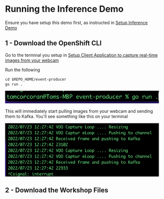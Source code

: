 # Running the Inference Demo

Ensure you have setup this demo first, as instructed in [Setup Inference Demo](https://github.com/odh-labs/predictive-maint/blob/main/docs/image-detection-inference-demo-setup.md)

## 1 - Download the OpenShift CLI

Go to the terminal you setup in [Setup Client Application to capture real-time images from your webcam](https://github.com/odh-labs/predictive-maint/blob/main/docs/image-detection-inference-demo-setup.md#6---setup-client-application-to-capture-real-time-images-from-your-webcam)

Run the following
```
cd $REPO_HOME/event-producer
go run .
```
![images/3-inference-demo/image1.png](images/3-inference-demo/image1.png)

This will immediately start pulling images from your webcam and sending them to Kafka. You'll see something like this on your terminal

![images/3-inference-demo/image2.png](images/3-inference-demo/image2.png)


## 2 - Download the Workshop Files
